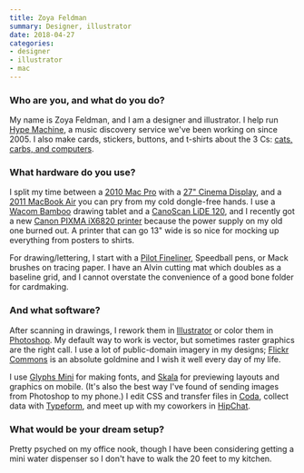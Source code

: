 ```yaml
---
title: Zoya Feldman
summary: Designer, illustrator
date: 2018-04-27
categories:
- designer
- illustrator
- mac
---
```


### Who are you, and what do you do?

My name is Zoya Feldman, and I am a designer and illustrator. I help run [Hype Machine][the-hype-machine], a music discovery service we've been working on since 2005. I also make cards, stickers, buttons, and t-shirts about the 3 Cs: [cats, carbs, and computers](http://www.catslock.com/ "Zoya's Etsy store.").

### What hardware do you use?

I split my time between a [2010 Mac Pro][mac-pro] with a [27" Cinema Display][cinema-display], and a [2011 MacBook Air][macbook-air] you can pry from my cold dongle-free hands. I use a [Wacom Bamboo][bamboo] drawing tablet and a [CanoScan LiDE 120][canoscan-lide-120], and I recently got a new [Canon PIXMA iX6820 printer][pixma-ix6820] because the power supply on my old one burned out. A printer that can go 13" wide is so nice for mocking up everything from posters to shirts.

For drawing/lettering, I start with a [Pilot Fineliner][fineliner], Speedball pens, or Mack brushes on tracing paper. I have an Alvin cutting mat which doubles as a baseline grid, and I cannot overstate the convenience of a good bone folder for cardmaking.

### And what software?

After scanning in drawings, I rework them in [Illustrator][] or color them in [Photoshop][]. My default way to work is vector, but sometimes raster graphics are the right call. I use a lot of public-domain imagery in my designs; [Flickr][] [Commons](https://www.flickr.com/commons "A library of no-known-copyright photos.") is an absolute goldmine and I wish it well every day of my life.

I use [Glyphs Mini][glyphs-mini] for making fonts, and [Skala][skala-preview] for previewing layouts and graphics on mobile. (It's also the best way I've found of sending images from Photoshop to my phone.) I edit CSS and transfer files in [Coda][], collect data with [Typeform][], and meet up with my coworkers in [HipChat][].

### What would be your dream setup?

Pretty psyched on my office nook, though I have been considering getting a mini water dispenser so I don't have to walk the 20 feet to my kitchen.

[bamboo]: https://www.wacom.com/en/us/bamboo "Smaller pen/multi-touch tablets."
[canoscan-lide-120]: https://www.usa.canon.com/internet/portal/us/home/products/details/scanners/photo-scanner/canoscan-lide-120 "A scanner."
[cinema-display]: https://en.wikipedia.org/wiki/Apple_Cinema_Display "An LCD display."
[coda]: https://panic.com/coda/ "A single-window HTML/web tool for the Mac."
[fineliner]: http://pilotpen.us/brands/razor-point/fineliner/ "A marker pen."
[flickr]: https://www.flickr.com/ "A photo sharing website."
[glyphs-mini]: https://glyphsapp.com/glyphs-mini "A lightweight font editor for the Mac."
[hipchat]: https://www.hipchat.com/ "A hosted IM and file service."
[illustrator]: https://www.adobe.com/products/illustrator.html "A vector graphics editor."
[mac-pro]: https://www.apple.com/mac-pro/ "The Intel-based Mac tower computer."
[macbook-air]: https://www.apple.com/macbook-air/ "A very thin laptop."
[photoshop]: https://www.adobe.com/products/photoshop.html "A bitmap image editor."
[pixma-ix6820]: https://shop.usa.canon.com/shop/en/catalog/pixma-ix6820-wireless-inkjet-business-printer "An inkjet printer."
[skala-preview]: https://bjango.com/mac/skalapreview/ "Design preview software."
[the-hype-machine]: https://hypem.com/ "A music site that pools reviewed music for you."
[typeform]: https://www.typeform.com/about/ "A forms and survey service."
